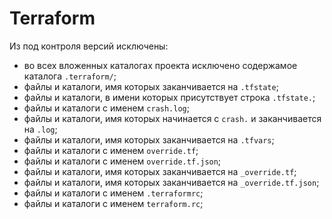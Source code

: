 # Terraform

Из под контроля версий исключены:

- во всех вложенных каталогах проекта исключено содержамое каталога `.terraform/`;
- файлы и каталоги, имя которых заканчивается на `.tfstate`;
- файлы и каталоги, в имени которых присутствует строка `.tfstate.`;
- файлы и каталоги с именем `crash.log`;
- файлы и каталоги, имя которых начинается с `crash.` и заканчивается на `.log`;
- файлы и каталоги, имя которых заканчивается на `.tfvars`;
- файлы и каталоги с именем `override.tf`;
- файлы и каталоги с именем `override.tf.json`;
- файлы и каталоги, имя которых заканчивается на `_override.tf`;
- файлы и каталоги, имя которых заканчивается на `_override.tf.json`;
- файлы и каталоги с именем `.terraformrc`;
- файлы и каталоги с именем `terraform.rc`; 
